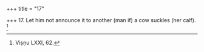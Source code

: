 +++
title = "17"

+++
17. Let him not announce it to another (man if) a cow suckles (her calf). [^13] 


[^13]:  Viṣṇu LXXI, 62.
